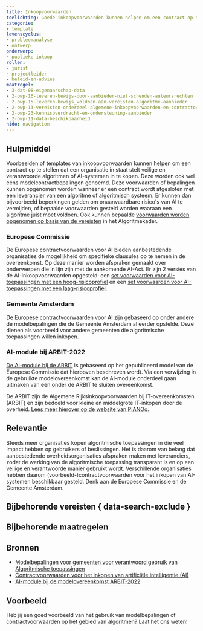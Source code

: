 ```yaml
---
title: Inkoopvoorwaarden
toelichting: Goede inkoopvoorwaarden kunnen helpen om een contract op te stellen dat een organisatie helpt om veilige en verantwoorde algoritmen of AI-systemen in te kopen.
categorie: 
- template
levenscyclus:
- probleemanalyse
- ontwerp
onderwerp:
- publieke-inkoop
rollen:
- jurist
- projectleider
- beleid-en-advies
maatregel:
- 3-dat-08-eigenaarschap-data
- 2-owp-16-leveren-bewijs-door-aanbieder-niet-schenden-auteursrechten
- 2-owp-15-leveren-bewijs_voldoen-aan-vereisten-algoritme-aanbieder
- 2-owp-13-vereisten-onderdeel-algemene-inkoopvoorwaarden-en-contractovereenkomst
- 2-owp-23-kennisoverdracht-en-ondersteuning-aanbieder 
- 2-owp-11-data-beschikbaarheid
hide: navigation
---
```


<!-- tags -->

## Hulpmiddel

Voorbeelden of templates van inkoopvoorwaarden kunnen helpen om een contract op te stellen dat een organisatie in staat stelt veilige en verantwoorde algoritmen of AI-systemen in te kopen. Deze worden ook wel eens modelcontractbepalingen genoemd.
Deze voorwaarden of bepalingen kunnen opgenomen worden wanneer er een contract wordt afgesloten met een leverancier van een algoritme of algoritmisch systeem. 
Er kunnen dan bijvoorbeeld beperkingen gelden om onaanvaardbare risico's van AI te vermijden, of bepaalde voorwaarden gesteld worden waaraan een algoritme juist moet voldoen. 
Ook kunnen bepaalde [voorwaarden worden opgenomen op basis van de vereisten](../maatregelen/2-owp-13-vereisten-onderdeel-algemene-inkoopvoorwaarden-en-contractovereenkomst.md) in het Algoritmekader.

### Europese Commissie
De Europese contractvoorwaarden voor AI bieden aanbestedende organisaties de mogelijkheid om specifieke clausules op te nemen in de overeenkomst. Op deze manier worden afspraken gemaakt over onderwerpen die in lijn zijn met de aankomende AI-Act. Er zijn 2 versies van de AI-inkoopvoorwaarden opgesteld: een [set voorwaarden voor AI-toepassingen met een hoog-risicoprofiel](https://www.pianoo.nl/sites/default/files/media/documents/2024-07/ai_procurement_clauses_template_high_risk_nl.pdf) en een [set voorwaarden voor AI-toepassingen met een laag-risicoprofiel](https://www.pianoo.nl/sites/default/files/media/documents/2024-07/AI_Procurement_Clauses_Template_NON_HIGH_RISK_NL-1.pdf).

### Gemeente Amsterdam
De Europese contractvoorwaarden voor AI zijn gebaseerd op onder andere de modelbepalingen die de Gemeente Amsterdam al eerder opstelde. Deze dienen als voorbeeld voor andere gemeenten die algoritmische toepassingen willen inkopen.

### AI-module bij ARBIT-2022
[De AI-module bij de ARBIT](https://www.pianoo.nl/nl/actueel/nieuws/nieuw-ai-module-bij-de-modelovereenkomst-arbit-2022#:~:text=Voor%20de%20inkoop%20van%20hoog,de%20ARBIT%20te%20sluiten%20overeenkomst.) is gebaseerd op het gepubliceerd model van de Europese Commissie dat hierboven beschreven wordt. Via een verwijzing in de gebruikte modelovereenkomst kan de AI-module onderdeel gaan uitmaken van een onder de ARBIT te sluiten overeenkomst.

De ARBIT zijn de Algemene Rijksinkoopvoorwaarden bij IT‑overeenkomsten (ARBIT) en zijn bedoeld voor kleine en middelgrote IT-inkopen door de overheid. [Lees meer hierover op de website van PIANOo](https://www.pianoo.nl/nl/regelgeving/voorwaarden/rijksoverheid/algemene-rijksinkoopvoorwaarden-bij-it-overeenkomsten-arbit#:~:text=Rijksoverheid-,Algemene%20Rijksinkoopvoorwaarden%20bij%20IT%E2%80%91overeenkomsten%20(ARBIT),IT%2Dinkopen%20door%20de%20overheid.).


## Relevantie

Steeds meer organisaties kopen algoritmische toepassingen in die veel impact hebben op gebruikers of beslissingen. Het is daarom van belang dat aanbestedende overheidsorganisaties afspraken maken met leveranciers, zodat de werking van de algoritmische toepassing transparant is en op een veilige en verantwoorde manier gebruikt wordt. Verschillende organisaties hebben daarom (voorbeeld-)contractvoorwaarden voor het inkopen van AI-systemen beschikbaar gesteld. Denk aan de Europese Commissie en de Gemeente Amsterdam.


## Bijbehorende vereisten { data-search-exclude }

<!-- list_vereisten_on_maatregelen_page -->

## Bijbehorende maatregelen

<!-- list_maatregelen_on_hulpmiddelen_page -->

## Bronnen

- [Modelbepalingen voor gemeenten voor verantwoord gebruik van Algoritmische toepassingen](https://www.amsterdam.nl/innovatie/digitalisering-technologie/algoritmen-ai/contractvoorwaarden-algoritmen/)
- [Contractvoorwaarden voor het inkopen van artificiële intelligentie (AI)](https://www.pianoo.nl/nl/document/21644/contractvoorwaarden-voor-het-inkopen-van-artificiele-intelligentie-ai)
- [AI-module bij de modelovereenkomst ARBIT-2022](https://www.pianoo.nl/nl/actueel/nieuws/nieuw-ai-module-bij-de-modelovereenkomst-arbit-2022)

## Voorbeeld

Heb jij een goed voorbeeld van het gebruik van modelbepalingen of contractvoorwaarden op het gebied van algoritmen? Laat het ons weten!